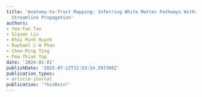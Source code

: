 ```yaml
---
title: 'Anatomy-to-Tract Mapping: Inferring White Matter Pathways Without Diffusion
  Streamline Propagation'
authors:
- Yee-Fan Tan
- Siyuan Liu
- Khoi Minh Huynh
- Raphael C-W Phan
- Chee-Ming Ting
- Pew-Thian Yap
date: '2024-01-01'
publishDate: '2025-07-22T22:53:54.597308Z'
publication_types:
- article-journal
publication: '*bioRxiv*'
---
```

